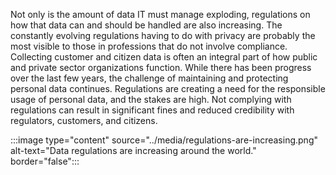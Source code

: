 Not only is the amount of data IT must manage exploding, regulations on how that data can and should be handled are also increasing. The constantly evolving regulations having to do with privacy are probably the most visible to those in professions that do not involve compliance. Collecting customer and citizen data is often an integral part of how public and private sector organizations function. While there has been progress over the last few years, the challenge of maintaining and protecting personal data continues. Regulations are creating a need for the responsible usage of personal data, and the stakes are high. Not complying with regulations can result in significant fines and reduced credibility with regulators, customers, and citizens.

:::image type="content" source="../media/regulations-are-increasing.png" alt-text="Data regulations are increasing around the world." border="false":::
